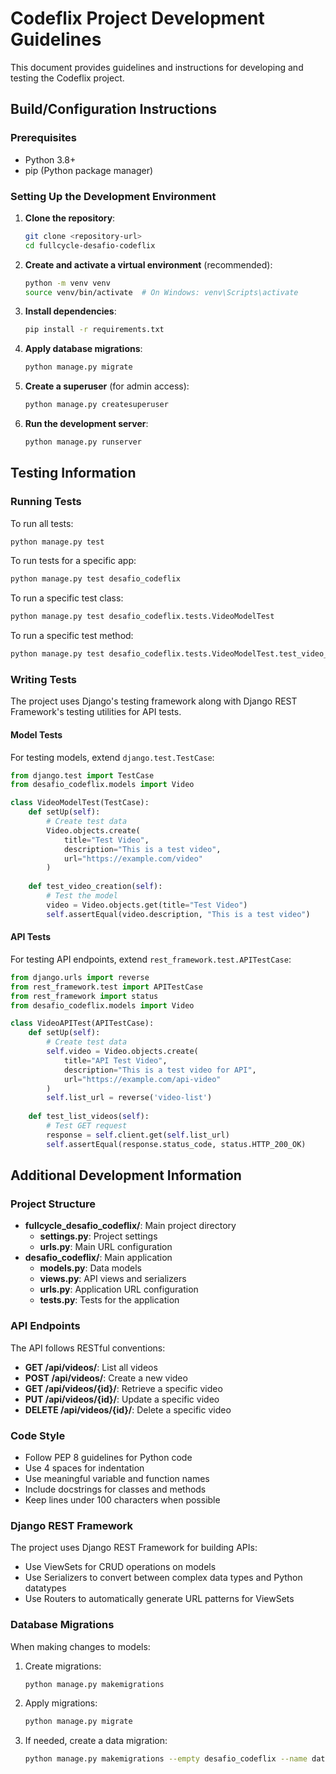 # Codeflix Project Development Guidelines

This document provides guidelines and instructions for developing and testing the Codeflix project.

## Build/Configuration Instructions

### Prerequisites
- Python 3.8+
- pip (Python package manager)

### Setting Up the Development Environment

1. **Clone the repository**:
   ```bash
   git clone <repository-url>
   cd fullcycle-desafio-codeflix
   ```

2. **Create and activate a virtual environment** (recommended):
   ```bash
   python -m venv venv
   source venv/bin/activate  # On Windows: venv\Scripts\activate
   ```

3. **Install dependencies**:
   ```bash
   pip install -r requirements.txt
   ```

4. **Apply database migrations**:
   ```bash
   python manage.py migrate
   ```

5. **Create a superuser** (for admin access):
   ```bash
   python manage.py createsuperuser
   ```

6. **Run the development server**:
   ```bash
   python manage.py runserver
   ```

## Testing Information

### Running Tests

To run all tests:
```bash
python manage.py test
```

To run tests for a specific app:
```bash
python manage.py test desafio_codeflix
```

To run a specific test class:
```bash
python manage.py test desafio_codeflix.tests.VideoModelTest
```

To run a specific test method:
```bash
python manage.py test desafio_codeflix.tests.VideoModelTest.test_video_creation
```

### Writing Tests

The project uses Django's testing framework along with Django REST Framework's testing utilities for API tests.

#### Model Tests

For testing models, extend `django.test.TestCase`:

```python
from django.test import TestCase
from desafio_codeflix.models import Video

class VideoModelTest(TestCase):
    def setUp(self):
        # Create test data
        Video.objects.create(
            title="Test Video",
            description="This is a test video",
            url="https://example.com/video"
        )
    
    def test_video_creation(self):
        # Test the model
        video = Video.objects.get(title="Test Video")
        self.assertEqual(video.description, "This is a test video")
```

#### API Tests

For testing API endpoints, extend `rest_framework.test.APITestCase`:

```python
from django.urls import reverse
from rest_framework.test import APITestCase
from rest_framework import status
from desafio_codeflix.models import Video

class VideoAPITest(APITestCase):
    def setUp(self):
        # Create test data
        self.video = Video.objects.create(
            title="API Test Video",
            description="This is a test video for API",
            url="https://example.com/api-video"
        )
        self.list_url = reverse('video-list')
        
    def test_list_videos(self):
        # Test GET request
        response = self.client.get(self.list_url)
        self.assertEqual(response.status_code, status.HTTP_200_OK)
```

## Additional Development Information

### Project Structure

- **fullcycle_desafio_codeflix/**: Main project directory
  - **settings.py**: Project settings
  - **urls.py**: Main URL configuration
- **desafio_codeflix/**: Main application
  - **models.py**: Data models
  - **views.py**: API views and serializers
  - **urls.py**: Application URL configuration
  - **tests.py**: Tests for the application

### API Endpoints

The API follows RESTful conventions:

- **GET /api/videos/**: List all videos
- **POST /api/videos/**: Create a new video
- **GET /api/videos/{id}/**: Retrieve a specific video
- **PUT /api/videos/{id}/**: Update a specific video
- **DELETE /api/videos/{id}/**: Delete a specific video

### Code Style

- Follow PEP 8 guidelines for Python code
- Use 4 spaces for indentation
- Use meaningful variable and function names
- Include docstrings for classes and methods
- Keep lines under 100 characters when possible

### Django REST Framework

The project uses Django REST Framework for building APIs:

- Use ViewSets for CRUD operations on models
- Use Serializers to convert between complex data types and Python datatypes
- Use Routers to automatically generate URL patterns for ViewSets

### Database Migrations

When making changes to models:

1. Create migrations:
   ```bash
   python manage.py makemigrations
   ```

2. Apply migrations:
   ```bash
   python manage.py migrate
   ```

3. If needed, create a data migration:
   ```bash
   python manage.py makemigrations --empty desafio_codeflix --name data_migration_name
   ```
